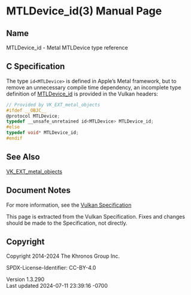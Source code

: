 # MTLDevice_id(3) Manual Page

## Name

MTLDevice_id - Metal MTLDevice type reference



## <a href="#_c_specification" class="anchor"></a>C Specification

The type `id<MTLDevice>` is defined in Apple’s Metal framework, but to
remove an unnecessary compile time dependency, an incomplete type
definition of [MTLDevice_id](https://registry.khronos.org/vulkan/specs/1.3-extensions/man/html/MTLDevice_id.html) is provided in the
Vulkan headers:

``` c
// Provided by VK_EXT_metal_objects
#ifdef __OBJC__
@protocol MTLDevice;
typedef __unsafe_unretained id<MTLDevice> MTLDevice_id;
#else
typedef void* MTLDevice_id;
#endif
```

## <a href="#_see_also" class="anchor"></a>See Also

[VK_EXT_metal_objects](https://registry.khronos.org/vulkan/specs/1.3-extensions/man/html/VK_EXT_metal_objects.html)

## <a href="#_document_notes" class="anchor"></a>Document Notes

For more information, see the <a
href="https://registry.khronos.org/vulkan/specs/1.3-extensions/html/vkspec.html#MTLDevice_id"
target="_blank" rel="noopener">Vulkan Specification</a>

This page is extracted from the Vulkan Specification. Fixes and changes
should be made to the Specification, not directly.

## <a href="#_copyright" class="anchor"></a>Copyright

Copyright 2014-2024 The Khronos Group Inc.

SPDX-License-Identifier: CC-BY-4.0

Version 1.3.290  
Last updated 2024-07-11 23:39:16 -0700
